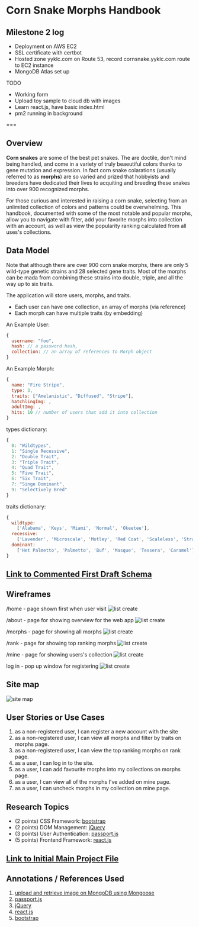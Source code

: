 # Corn Snake Morphs Handbook

## Milestone 2 log

* Deployment on AWS EC2
* SSL certificate with certbot
* Hosted zone yyklc.com on Route 53, record cornsnake.yyklc.com route to EC2 instance
* MongoDB Atlas set up

TODO

* Working form 
* Upload toy sample to cloud db with images
* Learn react.js, have basic index.html
* pm2 running in background 

===

## Overview

__Corn snakes__ are some of the best pet snakes. The are doctile, don't mind being handled, and come in a variety of truly beaeutiful colors thanks to gene mutation and expression. In fact corn snake colarations (usually referred to as __morphs__) are so varied and prized that hobbyists and breeders have dedicated their lives to acquiting and breeding these snakes into over 900 recognized morphs. 

For those curious and interested in raising a corn snake, selecting from an unlimited collection of colors and patterns could be overwhelming. This handbook, documented with some of the most notable and popular morphs, allow you to navigate with filter, add your favorite morphs into collection with an account, as well as view the popularity ranking calculated from all uses's collections.

## Data Model

Note that although there are over 900 corn snake morphs, there are only 5 wild-type genetic strains and 28 selected gene traits. Most of the morphs can be mada from combining these strains into double, triple, and all the way up to six traits. 

The application will store users, morphs, and traits.

* Each user can have one collection, an array of morphs (via reference)
* Each morph can have multiple traits (by embedding)

An Example User:
```javascript
{
  username: "foo",
  hash: // a password hash,
  collection: // an array of references to Morph object
}
```

An Example Morph:
```javascript
{
  name: "Fire Stripe",
  type: 3,
  traits: ["Amelanistic", "Diffused", "Stripe"],
  hatchlingImg: ,
  adultImg: ,
  hits: 10 // number of users that add it into collection
}
```

types dictionary:
```javascript
{
  0: "Wildtypes",
  1: "Single Recessive",
  2: "Double Trait",
  3: "Triple Trait",
  4: "Quad Trait",
  5: "Five Trait",
  6: "Six Trait",
  7: "Singe Dominant",
  9: "Selectively Bred"
}
```

traits dictionary:
```javascript
{
  wildtype: 
    ['Alabama', 'Keys', 'Miami', 'Normal', 'Okeetee'], 
  recessive: 
    ['Lavender', 'Microscale', 'Motley', 'Red Coat', 'Scaleless', 'Strawberry', 'Stripe', 'Sunkissed', 'Sunrise', 'Terrazzo', 'Ultra', 'Amelanistic', 'Anerythristic', 'Caramel', 'Charcoal', 'Christmas', 'Cinder', 'Diffused', 'Dilute', 'Hypomelanistic', 'Kastanie', 'Lava'], 
  dominant: 
    ['Het Palmetto', 'Palmetto', 'Buf', 'Masque', 'Tessera', 'Caramel']
}
```

## [Link to Commented First Draft Schema](db.mjs) 

## Wireframes

/home - page shown first when user visit
![list create](documentation/home.jpg)

/about - page for showing overview for the web app
![list create](documentation/about.jpg)

/morphs - page for showing all morphs
![list create](documentation/morphs.jpg)

/rank - page for showing top ranking morphs
![list create](documentation/rank.jpg)

/mine - page for showing users's collection 
![list create](documentation/mine.jpg)

log in - pop up window for registering
![list create](documentation/login.jpg)

## Site map

![site map](documentation/sitemap.jpg)

## User Stories or Use Cases

1. as a non-registered user, I can register a new account with the site
2. as a non-registered user, I can view all morphs and filter by traits on morphs page.
3. as a non-registered user, I can view the top ranking morphs on rank page. 
4. as a user, I can log in to the site.
5. as a user, I can add favourite morphs into my collections on morphs page.
6. as a user, I can view all of the morphs I've added on mine page.
7. as a user, I can uncheck morphs in my collection on mine page.
 
## Research Topics

* (2 points) CSS Framework: [bootstrap](https://getbootstrap.com/)
* (2 points) DOM Management: [jQuery](https://jquery.com/)
* (3 points) User Authentication: [passport.js](https://www.passportjs.org/)
* (5 points) Frontend Framework: [react.js](https://react.dev/)

## [Link to Initial Main Project File](app.mjs) 

## Annotations / References Used
1. [upload and retrieve image on MongoDB using Mongoose](https://www.geeksforgeeks.org/upload-and-retrieve-image-on-mongodb-using-mongoose/)
2. [passport.js](https://www.passportjs.org/)
3. [jQuery](https://jquery.com/)
4. [react.js](https://react.dev/)
5. [bootstrap](https://getbootstrap.com/)




